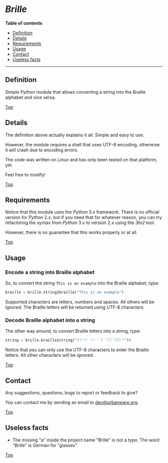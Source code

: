 # *Brille*

**Table of contents**
*   [Definition](#definition)
*   [Details](#details)
*   [Requirements](#requirements)
*   [Usage](#usage)
*   [Contact](#contact)
*   [Useless facts](#useless-facts)

----

## Definition

Simple *Python* module that allows converting a string into the Braille alphabet and vice versa.

[Top](#brille)

## Details

The definition above actually explains it all. Simple and easy to use.

However, the module requires a shell that uses UTF-8 encoding, otherwise it will crash due to encoding errors.

The code was written on *Linux* and has only been tested on that platform, yet.

Feel free to modify!

[Top](#brille)

## Requirements

Notice that this module uses the *Python* 3.x framework. There is no official version for *Python* 2.x, but if you need that for whatever reason, you can try refactoring the syntax from *Python* 3.x to version 2.x using the *3to2* tool.

However, there is no guarantee that this works properly or at all.

[Top](#brille)

## Usage

### Encode a string into Braille alphabet

So, to convert the string `This is an example` into the Braille alphabet, type:

```python
braille = brille.string2braille("This is an example")
```
Supported characters are letters, numbers and spaces. All others will be ignored. The Braille letters will be returned using UTF-8 characters.

### Decode Braille alphabet into a string

The other way around, to convert Braille letters into a string, type:

```python
string = brille.braille2string("⠞⠓⠊⠎ ⠊⠎ ⠁⠝ ⠑⠭⠁⠍⠏⠇⠑"))
```
Notice that you can only use the UTF-8 characters to enter the Braille letters. All other characters will be ignored.

[Top](#brille)

## Contact

Any suggestions, questions, bugs to report or feedback to give?

You can contact me by sending an email to <dev@urbanware.org>.

[Top](#brille)

## Useless facts

*   The missing "a" inside the project name "Brille" is not a typo. The word "Brille" is German for "glasses".

[Top](#brille)
